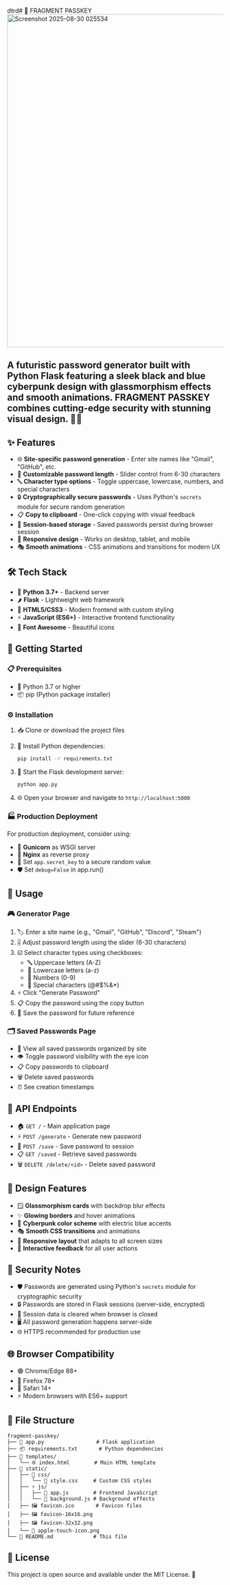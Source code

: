 dtrd# 🔐 FRAGMENT PASSKEY
<img width="1146" height="774" alt="Screenshot 2025-08-30 025534" src="https://github.com/user-attachments/assets/e4a0da7c-eff0-4bdd-9f31-bf47e972f324" />


## A futuristic password generator built with Python Flask featuring a sleek black and blue cyberpunk design with glassmorphism effects and smooth animations. FRAGMENT PASSKEY combines cutting-edge security with stunning visual design. 🚀✨

## ✨ Features

- 🌐 **Site-specific password generation** - Enter site names like "Gmail", "GitHub", etc.
- 📏 **Customizable password length** - Slider control from 6-30 characters
- 🔤 **Character type options** - Toggle uppercase, lowercase, numbers, and special characters
- 🔒 **Cryptographically secure passwords** - Uses Python's `secrets` module for secure random generation
- 📋 **Copy to clipboard** - One-click copying with visual feedback
- 💾 **Session-based storage** - Saved passwords persist during browser session
- 📱 **Responsive design** - Works on desktop, tablet, and mobile
- 🎭 **Smooth animations** - CSS animations and transitions for modern UX

## 🛠️ Tech Stack

- 🐍 **Python 3.7+** - Backend server
- 🌶️ **Flask** - Lightweight web framework
- 🎨 **HTML5/CSS3** - Modern frontend with custom styling
- ⚡ **JavaScript (ES6+)** - Interactive frontend functionality
- 🎯 **Font Awesome** - Beautiful icons

## 🚀 Getting Started

### 📋 Prerequisites

- 🐍 Python 3.7 or higher
- 📦 pip (Python package installer)

### ⚙️ Installation

1. 📥 Clone or download the project files
2. 🔧 Install Python dependencies:
   ```bash
   pip install -r requirements.txt
   ```

3. 🎯 Start the Flask development server:
   ```bash
   python app.py
   ```

4. 🌐 Open your browser and navigate to `http://localhost:5000`

### 🏭 Production Deployment

For production deployment, consider using:
- 🦄 **Gunicorn** as WSGI server
- 🌊 **Nginx** as reverse proxy
- 🔑 Set `app.secret_key` to a secure random value
- 🛡️ Set `debug=False` in app.run()

## 📖 Usage

### 🎮 Generator Page
1. 🏷️ Enter a site name (e.g., "Gmail", "GitHub", "Discord", "Steam")
2. 🎚️ Adjust password length using the slider (6-30 characters)
3. ☑️ Select character types using checkboxes:
   - 🔤 Uppercase letters (A-Z)
   - 🔡 Lowercase letters (a-z)
   - 🔢 Numbers (0-9)
   - 🔣 Special characters (@#$%&*)
4. ⚡ Click "Generate Password"
5. 📋 Copy the password using the copy button
6. 💾 Save the password for future reference

### 🗂️ Saved Passwords Page
- 👀 View all saved passwords organized by site
- 👁️ Toggle password visibility with the eye icon
- 📋 Copy passwords to clipboard
- 🗑️ Delete saved passwords
- ⏰ See creation timestamps

## 🔌 API Endpoints

- 🏠 `GET /` - Main application page
- ⚡ `POST /generate` - Generate new password
- 💾 `POST /save` - Save password to session
- 📋 `GET /saved` - Retrieve saved passwords
- 🗑️ `DELETE /delete/<id>` - Delete saved password

## 🎨 Design Features

- 🪟 **Glassmorphism cards** with backdrop blur effects
- ✨ **Glowing borders** and hover animations
- 🌌 **Cyberpunk color scheme** with electric blue accents
- 🎭 **Smooth CSS transitions** and animations
- 📱 **Responsive layout** that adapts to all screen sizes
- 🎯 **Interactive feedback** for all user actions

## 🔐 Security Notes

- 🛡️ Passwords are generated using Python's `secrets` module for cryptographic security
- 🔒 Passwords are stored in Flask sessions (server-side, encrypted)
- 🧹 Session data is cleared when browser is closed
- 🖥️ All password generation happens server-side
- 🌐 HTTPS recommended for production use

## 🌐 Browser Compatibility

- 🟢 Chrome/Edge 88+
- 🦊 Firefox 78+
- 🍎 Safari 14+
- ⚡ Modern browsers with ES6+ support

## 📁 File Structure

```
fragment-passkey/
├── 🐍 app.py                 # Flask application
├── 📦 requirements.txt       # Python dependencies
├── 📄 templates/
│   └── 🌐 index.html        # Main HTML template
├── 🎨 static/
│   ├── 🎨 css/
│   │   └── 💄 style.css     # Custom CSS styles
│   ├── ⚡ js/
│   │   ├── 🎯 app.js        # Frontend JavaScript
│   │   └── 🌌 background.js # Background effects
│   ├── 🖼️ favicon.ico       # Favicon files
│   ├── 🖼️ favicon-16x16.png
│   ├── 🖼️ favicon-32x32.png
│   └── 🍎 apple-touch-icon.png
└── 📖 README.md             # This file
```

## 📄 License

This project is open source and available under the MIT License. 🎉

